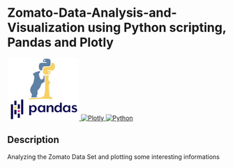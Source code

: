 # Zomato-Data-Analysis-and-Visualization using Python scripting, Pandas and Plotly

<a href="http://janethomas.pythonanywhere.com/">
<img alt="Pandas" src="https://raw.githubusercontent.com/earthinversion/earthinversion-images/main/images/pandas-python.png" width="165"/>
<img alt="Plotly" src="https://upload.wikimedia.org/wikipedia/commons/thumb/8/8a/Plotly-logo.png/1200px-Plotly-logo.png" width="165"/>
<img alt="Python" src="https://www.python.org/static/community_logos/python-logo-master-v3-TM.png" width="165"/>
</a>

## Description
 
Analyzing the Zomato Data Set and plotting some interesting informations
